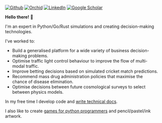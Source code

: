 [![Github](https://img.shields.io/badge/github-%23121011.svg?style=for-the-badge&logo=github&logoColor=white)](https://github.com/umbralcalc)
[![Orchid](https://img.shields.io/badge/orcid-A6CE39?style=for-the-badge&logo=orcid&logoColor=white)](https://orcid.org/0000-0001-8778-006X)
[![LinkedIn](https://img.shields.io/badge/LinkedIn-0077B5?style=for-the-badge&logo=linkedin&logoColor=white)](https://uk.linkedin.com/in/robert-hardwick-1179041aa)
[![Google Scholar](https://img.shields.io/badge/Google%20Scholar-4285F4?style=for-the-badge&logo=google-scholar&logoColor=white)](https://scholar.google.com/citations?user=YA2x6REAAAAJ&hl=en)

**Hello there!** :wave:

I'm an expert in Python/Go/Rust simulations and creating decision-making technologies.

I've worked to:
* Build a generalised platform for a wide variety of business decision-making problems.
* Optimise traffic light control behaviour to improve the flow of multi-modal traffic.
* Improve betting decisions based on simulated cricket match predictions.
* Recommend mass drug administration policies that maximise the chance of disease elimination.
* Optimise decisions between future cosmological surveys to select between physics models.
    
In my free time I develop code and [write technical docs](https://umbralcalc.github.io/stochadex).

I also like to create [games for python programmers](https://umbralcalc.github.io/dexetera/) and pencil/pastel/ink artwork.
